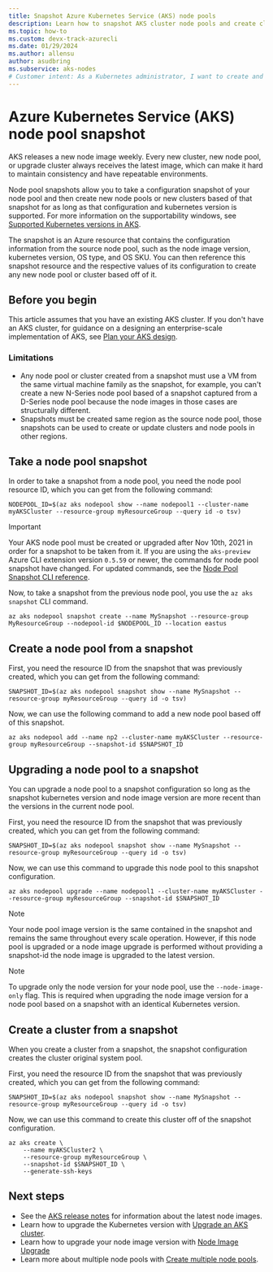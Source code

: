 ```yaml
---
title: Snapshot Azure Kubernetes Service (AKS) node pools
description: Learn how to snapshot AKS cluster node pools and create clusters and node pools from a snapshot.
ms.topic: how-to
ms.custom: devx-track-azurecli
ms.date: 01/29/2024
ms.author: allensu
author: asudbring
ms.subservice: aks-nodes
# Customer intent: As a Kubernetes administrator, I want to create and manage snapshots of AKS node pools, so that I can maintain consistent configurations and quickly deploy new clusters or node pools based on those snapshots.
---
```


# Azure Kubernetes Service (AKS) node pool snapshot

AKS releases a new node image weekly. Every new cluster, new node pool, or upgrade cluster always receives the latest image, which can make it hard to maintain consistency and have repeatable environments.

Node pool snapshots allow you to take a configuration snapshot of your node pool and then create new node pools or new clusters based of that snapshot for as long as that configuration and kubernetes version is supported. For more information on the supportability windows, see [Supported Kubernetes versions in AKS][supported-versions].

The snapshot is an Azure resource that contains the configuration information from the source node pool, such as the node image version, kubernetes version, OS type, and OS SKU. You can then reference this snapshot resource and the respective values of its configuration to create any new node pool or cluster based off of it.

## Before you begin

This article assumes that you have an existing AKS cluster. If you don't have an AKS cluster, for guidance on a designing an enterprise-scale implementation of AKS, see [Plan your AKS design][plan-aks-design].

### Limitations

- Any node pool or cluster created from a snapshot must use a VM from the same virtual machine family as the snapshot, for example, you can't create a new N-Series node pool based of a snapshot captured from a D-Series node pool because the node images in those cases are structurally different.
- Snapshots must be created same region as the source node pool, those snapshots can be used to create or update clusters and node pools in other regions.

## Take a node pool snapshot

In order to take a snapshot from a node pool, you need the node pool resource ID, which you can get from the following command:

```azurecli-interactive
NODEPOOL_ID=$(az aks nodepool show --name nodepool1 --cluster-name myAKSCluster --resource-group myResourceGroup --query id -o tsv)
```

> [!IMPORTANT]
> Your AKS node pool must be created or upgraded after Nov 10th, 2021 in order for a snapshot to be taken from it.
> If you are using the `aks-preview` Azure CLI extension version `0.5.59` or newer, the commands for node pool snapshot have changed. For updated commands, see the [Node Pool Snapshot CLI reference][az-aks-nodepool-snapshot].

Now, to take a snapshot from the previous node pool, you use the `az aks snapshot` CLI command.

```azurecli-interactive
az aks nodepool snapshot create --name MySnapshot --resource-group MyResourceGroup --nodepool-id $NODEPOOL_ID --location eastus
```

## Create a node pool from a snapshot

First, you need the resource ID from the snapshot that was previously created, which you can get from the following command:

```azurecli-interactive
SNAPSHOT_ID=$(az aks nodepool snapshot show --name MySnapshot --resource-group myResourceGroup --query id -o tsv)
```

Now, we can use the following command to add a new node pool based off of this snapshot.

```azurecli-interactive
az aks nodepool add --name np2 --cluster-name myAKSCluster --resource-group myResourceGroup --snapshot-id $SNAPSHOT_ID
```

## Upgrading a node pool to a snapshot

You can upgrade a node pool to a snapshot configuration so long as the snapshot kubernetes version and node image version are more recent than the versions in the current node pool.

First, you need the resource ID from the snapshot that was previously created, which you can get from the following command:

```azurecli-interactive
SNAPSHOT_ID=$(az aks nodepool snapshot show --name MySnapshot --resource-group myResourceGroup --query id -o tsv)
```

Now, we can use this command to upgrade this node pool to this snapshot configuration.

```azurecli-interactive
az aks nodepool upgrade --name nodepool1 --cluster-name myAKSCluster --resource-group myResourceGroup --snapshot-id $SNAPSHOT_ID
```

> [!NOTE]
> Your node pool image version is the same contained in the snapshot and remains the same throughout every scale operation. However, if this node pool is upgraded or a node image upgrade is performed without providing a snapshot-id the node image is upgraded to the latest version.

> [!NOTE]
> To upgrade only the node version for your node pool, use the `--node-image-only` flag. This is required when upgrading the node image version for a node pool based on a snapshot with an identical Kubernetes version.

## Create a cluster from a snapshot

When you create a cluster from a snapshot, the snapshot configuration creates the cluster original system pool.

First, you need the resource ID from the snapshot that was previously created, which you can get from the following command:

```azurecli-interactive
SNAPSHOT_ID=$(az aks nodepool snapshot show --name MySnapshot --resource-group myResourceGroup --query id -o tsv)
```

Now, we can use this command to create this cluster off of the snapshot configuration.

```azurecli-interactive
az aks create \
    --name myAKSCluster2 \
    --resource-group myResourceGroup \
    --snapshot-id $SNAPSHOT_ID \
    --generate-ssh-keys
```

## Next steps

- See the [AKS release notes](https://github.com/Azure/AKS/releases) for information about the latest node images.
- Learn how to upgrade the Kubernetes version with [Upgrade an AKS cluster][upgrade-cluster].
- Learn how to upgrade your node image version with [Node Image Upgrade][node-image-upgrade]
- Learn more about multiple node pools with [Create multiple node pools][use-multiple-node-pools].

<!-- LINKS - internal -->
[plan-aks-design]: /azure/architecture/reference-architectures/containers/aks-start-here?toc=/azure/aks/toc.json&bc=/azure/aks/breadcrumb/toc.json
[supported-versions]: supported-kubernetes-versions.md
[upgrade-cluster]: upgrade-cluster.md
[node-image-upgrade]: node-image-upgrade.md
[github-schedule]: node-upgrade-github-actions.md
[use-multiple-node-pools]: create-node-pools.md
[max-surge]: upgrade-cluster.md#customize-node-surge-upgrade
[az-extension-add]: /cli/azure/extension#az_extension_add
[az-aks-nodepool-snapshot]:/cli/azure/aks/nodepool#az-aks-nodepool-add
[az-extension-update]: /cli/azure/extension#az_extension_update
[az-feature-list]: /cli/azure/feature#az_feature_list
[az-feature-register]: /cli/azure/feature#az_feature_register
[az-aks-install-cli]: /cli/azure/aks#az_aks_install_cli
[az-provider-register]: /cli/azure/provider#az_provider_register

